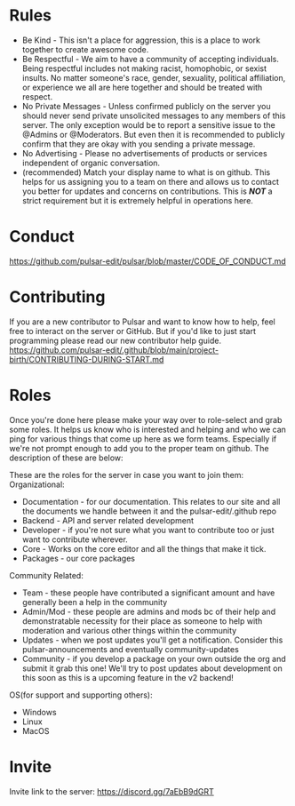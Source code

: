 # Rules

- Be Kind - This isn't a place for aggression, this is a place to work together to create awesome code.
- Be Respectful - We aim to have a community of accepting individuals. Being respectful includes not making racist, homophobic, or sexist insults. No matter someone's race, gender, sexuality, political affiliation, or experience we all are here together and should be treated with respect.
- No Private Messages - Unless confirmed publicly on the server you should never send private unsolicited messages to any members of this server. The only exception would be to report a sensitive issue to the @Admins  or @Moderators. But even then it is recommended to publicly confirm that they are okay with you sending a private message.
- No Advertising - Please no advertisements of products or services independent of organic conversation.
- (recommended) Match your display name to what is on github. This helps for us assigning you to a team on there and allows us to contact you better for updates and concerns on contributions. This is ***NOT*** a strict requirement but it is extremely helpful in operations here.


# Conduct

https://github.com/pulsar-edit/pulsar/blob/master/CODE_OF_CONDUCT.md


# Contributing

If you are a new contributor to Pulsar and want to know how to help, feel free to interact on the server or GitHub. But if you'd like to just start programming please read our new contributor help guide. https://github.com/pulsar-edit/.github/blob/main/project-birth/CONTRIBUTING-DURING-START.md 


# Roles

Once you're done here please make your way over to ⁠role-select  and grab some roles. It helps us know who is interested and helping and who we can ping for various things that come up here as we form teams. Especially if we're not prompt enough to add you to the proper team on github. The description of these are below:

These are the roles for the server in case you want to join them:
Organizational:
- Documentation - for our documentation. This relates to our site and all the documents we handle between it and the pulsar-edit/.github repo
- Backend - API and server related development
- Developer - if you're not sure what you want to contribute too or just want to contribute wherever.
- Core - Works on the core editor and all the things that make it tick.
- Packages - our core packages

Community Related:
- Team - these people have contributed a significant amount and have generally been a help in the community
- Admin/Mod - these people are admins and mods bc of their help and demonstratable necessity for their place as someone to help with moderation and various other things within the community
- Updates - when we post updates you'll get a notification. Consider this ⁠pulsar-announcements and eventually ⁠community-updates
- Community - if you develop a package on your own outside the org and submit it grab this one! We'll try to post updates about development on this soon as this is a upcoming feature in the v2 backend!

OS(for support and supporting others):
- Windows
- Linux
- MacOS

# Invite

Invite link to the server: https://discord.gg/7aEbB9dGRT
